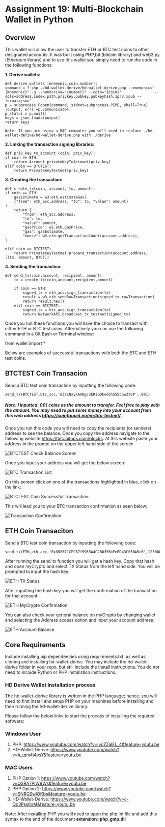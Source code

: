 # **Assignment 19: Multi-Blockchain Wallet in Python**

## **Overview**

This wallet will allow the user to transfer ETH or BTC test coins to other designated accounts. It was built using PHP,bit (bitcoin library) and web3.py (Ethereum library) and to use this wallet you simply need to run the code in the following functions:

**1. Derive wallets:**

    def derive_wallets (mnemonic,coin,number):
    command = f'php ./hd-wallet-derive/hd-wallet-derive.php --mnemonic="{mnemonic}" -g --numderive="{number}" --coin="{coin}"               --cols=address,index,path,privkey,pubkey,pubkeyhash,xprv,xpub --format=json'
    p = subprocess.Popen(command, stdout=subprocess.PIPE, shell=True)
    (output, err) =p.communicate()
    p_status = p.wait()
    keys = json.loads(output)
    return keys
    
    Note: If you are using a MAC computer you will need to replace ./hd-wallet-derive/hd-wallet-derive.php with ./derive
    
**2. Linking the transaction signing libraries:**

    def priv_key_to_account (coin, priv_key):
    if coin == ETH:
        return Account.privateKeyToAccount(priv_key)
    elif coin == BTCTEST:
        return PrivateKeyTestnet(priv_key)
        
**3. Creating the transaction:**

    def create_tx(coin, account, to, amount):
    if coin == ETH:
        gasEstimate = w3.eth.estimateGas(
        {"from": eth_acc.address, "to": to, "value": amount}
    )
        return {
            "from": eth_acc.address,
            "to": to,
            "value": amount,
            "gasPrice": w3.eth.gasPrice,
            "gas": gasEstimate,
            "nonce": w3.eth.getTransactionCount(account.address),    
    }
    
    elif coin == BTCTEST:
        return PrivateKeyTestnet.prepare_transaction(account.address, [(to, amount, BTC)])
        
**4. Sending the transaction:**

    def send_tx(coin,account, recipient, amount):
        tx = create_tx(coin,account,recipient,amount)

        if coin == ETH:
            signed_tx = eth_acc.sign_transaction(tx)
            result = w3.eth.sendRawTransaction(signed_tx.rawTransaction)
            return result.hex()
        elif coin == BTCTEST:
            signed_tx = btc_acc.sign_transaction(tx)
            return NetworkAPI.broadcast_tx_testnet(signed_tx)
            
Once you run these functions you will have the choice to transact with either ETH or BTC test coins. Alternatively you can use the following command in a Git Bash or Terminal window:

from wallet import *

Below are examples of successful transactions with both the BTC and ETH test coins.

## **BTCTEST Coin Transacion**

Send a BTC test coin transaction by inputting the following code:

    send_tx(BTCTEST,btc_acc,'n3sLNayxAmKgcdERiGDkedbhS55cow3t6P',.001)

##### Note: I inputted .001 coins as the amount to transfer. Feel free to play with the amount. You may need to put some money into your account from this web address https://coinfaucet.eu/en/btc-testnet/.
        
Once you run this code you will need to copy the recipients (or senders) address to see the balance. Once you copy the address navigate to the following website https://tbtc.bitaps.com/blocks. At this website paste your address in the prompt on the upper left hand side of the screen

![BTCTEST Check Balance Screen](btc_balance_check.png)

Once you input your address you will get the below screen:

![BTC Transaction List](btc_tx_list.png)

On this screen click on one of the transactions highlighted in blue, click on the link:

![BTCTEST Coin Successful Transaction](blockcypher_transfer.png)

 This will lead you to your BTC transaction confirmation as seen below:

![Transaction Confirmation](btc_transaction_confirmation.png)

## **ETH Coin Transaciton**

Send a BTC test coin transaction by inputting the following code:

    send_tx(ETH,eth_acc,'0x8B2071CFC67f596BA4C280356bFeED43C030A5c6',1250000000000000000000)

After running the send_tx function you will get a hash key. Copy that hash and open myCrypto and select TX Status from the left hand side. You will be prompted to input the hash key. 

![ETH TX Status](eth_tx_status.png)

After inputting the hash key you will get the confirmation of the transaction for that account:

![ETH MyCrypto Confirmation](eth_transaction_success.png)

You can also check your general balance on myCrypto by changing wallet and selecting the Address access option and input your account address:

![ETH Account Balance](eth_account_balance.png)

## **Core Requirements**

Include installing pip dependencies using requirements.txt, as well as cloning and installing hd-wallet-derive.
You may include the hd-wallet-derive folder in your repo, but still include the install instructions. You do not
need to include Python or PHP installation instructions.

### **HD Derive Wallet Installation process**

The hd-wallet-derive library is written in the PHP language; hence, you will need to first install and setup PHP on your machines before installing and then running the hd-wallet-derive library.

Please follow the below links to start the process of installing the required software:

### **Windows User**

1. PHP: https://www.youtube.com/watch?v=IvcZZaIEL_4&feature=youtu.be
2. HD-Wallet-Derive: https://www.youtube.com/watch?v=A_tqm4j4vsY&feature=youtu.be

### **MAC Users**

1. PHP Option 1: https://www.youtube.com/watch?v=Q3RA7PiW9Ws&feature=youtu.be
2. PHP Option 2: https://www.youtube.com/watch?v=SNRQSwlOKbs&feature=youtu.be
3. HD-Wallet-Derive: https://www.youtube.com/watch?v=c-Qc3Pss6oM&feature=youtu.be

Note: After installing PHP you will need to open the php.ini file and add this syntax to the end of the document **extension=php_gmp.dll**





